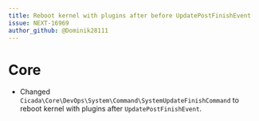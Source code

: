 ```yaml
---
title: Reboot kernel with plugins after before UpdatePostFinishEvent
issue: NEXT-16969
author_github: @Dominik28111
---
```

# Core
* Changed `Cicada\Core\DevOps\System\Command\SystemUpdateFinishCommand` to reboot kernel with plugins after `UpdatePostFinishEvent`.
